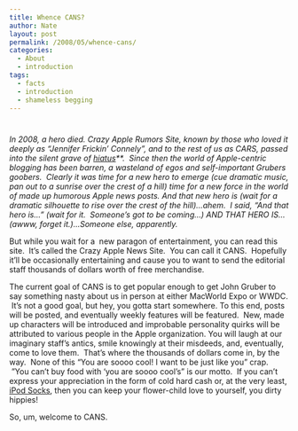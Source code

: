 ```yaml
---
title: Whence CANS?
author: Nate
layout: post
permalink: /2008/05/whence-cans/
categories:
  - About
  - introduction
tags:
  - facts
  - introduction
  - shameless begging
---
```

# 

*In 2008, a hero died. Crazy Apple Rumors Site, known by those who loved it deeply as “Jennifer Frickin’ Connely”, and to the rest of us as CARS, passed into the silent grave of [hiatus][1]**.  Since then the world of Apple-centric blogging has been barren, a wasteland of egos and self-important Grubers goobers.  Clearly it was time for a new hero to emerge (cue dramatic music, pan out to a sunrise over the crest of a hill) time for a new force in the world of made up humorous Apple news posts. And that new hero is (wait for a dramatic silhouette to rise over the crest of the hill)…ahem.  I said, “And that hero is…” (wait for it.  Someone’s got to be coming…) AND THAT HERO IS…(awww, forget it.)…Someone else, apparently.*

 [1]: http://www.crazyapplerumors.com/?p=1035

But while you wait for a  new paragon of entertainment, you can read this site.  It’s called the Crazy Apple News Site.  You can call it CANS.  Hopefully it’ll be occasionally entertaining and cause you to want to send the editorial staff thousands of dollars worth of free merchandise.  

The current goal of CANS is to get popular enough to get John Gruber to say something nasty about us in person at either MacWorld Expo or WWDC.  It’s not a good goal, but hey, you gotta start somewhere. To this end, posts will be posted, and eventually weekly features will be featured.  New, made up characters will be introduced and improbable personality quirks will be attributed to various people in the Apple organization. You will laugh at our imaginary staff’s antics, smile knowingly at their misdeeds, and, eventually, come to love them.  That’s where the thousands of dollars come in, by the way.  None of this “You are soooo cool! I want to be just like you” crap.  ”You can’t buy food with ‘you are soooo cool’s” is our motto.  If you can’t express your appreciation in the form of cold hard cash or, at the very least, [iPod Socks][2], then you can keep your flower-child love to yourself, you dirty hippies! 

 [2]: http://store.apple.com/1-800-MY-APPLE/WebObjects/AppleStore?productLearnMore=M9720G/B

So, um, welcome to CANS.
